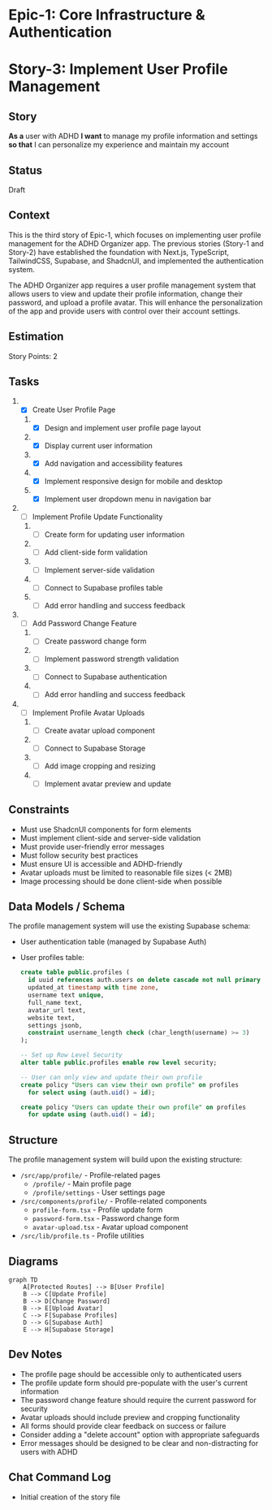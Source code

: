 # Epic-1: Core Infrastructure & Authentication

# Story-3: Implement User Profile Management

## Story

**As a** user with ADHD
**I want** to manage my profile information and settings
**so that** I can personalize my experience and maintain my account

## Status

Draft

## Context

This is the third story of Epic-1, which focuses on implementing user profile management for the ADHD Organizer app. The previous stories (Story-1 and Story-2) have established the foundation with Next.js, TypeScript, TailwindCSS, Supabase, and ShadcnUI, and implemented the authentication system.

The ADHD Organizer app requires a user profile management system that allows users to view and update their profile information, change their password, and upload a profile avatar. This will enhance the personalization of the app and provide users with control over their account settings.

## Estimation

Story Points: 2

## Tasks

1. - [x] Create User Profile Page

   1. - [x] Design and implement user profile page layout
   2. - [x] Display current user information
   3. - [x] Add navigation and accessibility features
   4. - [x] Implement responsive design for mobile and desktop
   5. - [x] Implement user dropdown menu in navigation bar

2. - [ ] Implement Profile Update Functionality

   1. - [ ] Create form for updating user information
   2. - [ ] Add client-side form validation
   3. - [ ] Implement server-side validation
   4. - [ ] Connect to Supabase profiles table
   5. - [ ] Add error handling and success feedback

3. - [ ] Add Password Change Feature

   1. - [ ] Create password change form
   2. - [ ] Implement password strength validation
   3. - [ ] Connect to Supabase authentication
   4. - [ ] Add error handling and success feedback

4. - [ ] Implement Profile Avatar Uploads
   1. - [ ] Create avatar upload component
   2. - [ ] Connect to Supabase Storage
   3. - [ ] Add image cropping and resizing
   4. - [ ] Implement avatar preview and update

## Constraints

- Must use ShadcnUI components for form elements
- Must implement client-side and server-side validation
- Must provide user-friendly error messages
- Must follow security best practices
- Must ensure UI is accessible and ADHD-friendly
- Avatar uploads must be limited to reasonable file sizes (< 2MB)
- Image processing should be done client-side when possible

## Data Models / Schema

The profile management system will use the existing Supabase schema:

- User authentication table (managed by Supabase Auth)
- User profiles table:

  ```sql
  create table public.profiles (
    id uuid references auth.users on delete cascade not null primary key,
    updated_at timestamp with time zone,
    username text unique,
    full_name text,
    avatar_url text,
    website text,
    settings jsonb,
    constraint username_length check (char_length(username) >= 3)
  );

  -- Set up Row Level Security
  alter table public.profiles enable row level security;

  -- User can only view and update their own profile
  create policy "Users can view their own profile" on profiles
    for select using (auth.uid() = id);

  create policy "Users can update their own profile" on profiles
    for update using (auth.uid() = id);
  ```

## Structure

The profile management system will build upon the existing structure:

- `/src/app/profile/` - Profile-related pages
  - `/profile/` - Main profile page
  - `/profile/settings` - User settings page
- `/src/components/profile/` - Profile-related components
  - `profile-form.tsx` - Profile update form
  - `password-form.tsx` - Password change form
  - `avatar-upload.tsx` - Avatar upload component
- `/src/lib/profile.ts` - Profile utilities

## Diagrams

```mermaid
graph TD
    A[Protected Routes] --> B[User Profile]
    B --> C[Update Profile]
    B --> D[Change Password]
    B --> E[Upload Avatar]
    C --> F[Supabase Profiles]
    D --> G[Supabase Auth]
    E --> H[Supabase Storage]
```

## Dev Notes

- The profile page should be accessible only to authenticated users
- The profile update form should pre-populate with the user's current information
- The password change feature should require the current password for security
- Avatar uploads should include preview and cropping functionality
- All forms should provide clear feedback on success or failure
- Consider adding a "delete account" option with appropriate safeguards
- Error messages should be designed to be clear and non-distracting for users with ADHD

## Chat Command Log

- Initial creation of the story file
